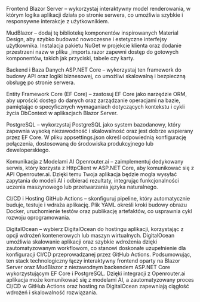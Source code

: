Frontend
Blazor Server – wykorzystaj interaktywny model renderowania, w którym logika aplikacji działa po stronie serwera, co umożliwia szybkie i responsywne interakcje z użytkownikiem.

MudBlazor – dodaj tę bibliotekę komponentów inspirowanych Material Design, aby szybko budować nowoczesne i estetyczne interfejsy użytkownika. Instalacja pakietu NuGet w projekcie klienta oraz dodanie przestrzeni nazw w pliku _imports.razor zapewni dostęp do gotowych komponentów, takich jak przyciski, tabele czy karty.

Backend i Baza Danych
ASP.NET Core – wykorzystaj ten framework do budowy API oraz logiki biznesowej, co umożliwi skalowalną i bezpieczną obsługę po stronie serwera.

Entity Framework Core (EF Core) – zastosuj EF Core jako narzędzie ORM, aby uprościć dostęp do danych oraz zarządzanie operacjami na bazie, pamiętając o specyficznych wymaganiach dotyczących kontekstu i cykli życia DbContext w aplikacjach Blazor Server.

PostgreSQL – wykorzystaj PostgreSQL jako system bazodanowy, który zapewnia wysoką niezawodność i skalowalność oraz jest dobrze wspierany przez EF Core. W pliku appsettings.json określ odpowiednią konfigurację połączenia, dostosowaną do środowiska produkcyjnego lub deweloperskiego.

Komunikacja z Modelami AI
Openrouter.ai – zaimplementuj dedykowany serwis, który korzysta z HttpClient w ASP.NET Core, aby komunikować się z API Openrouter.ai. Dzięki temu Twoja aplikacja będzie mogła wysyłać zapytania do modeli AI i odbierać rezultaty, integrując funkcjonalności uczenia maszynowego lub przetwarzania języka naturalnego.

CI/CD i Hosting
GitHub Actions – skonfiguruj pipeline, który automatycznie buduje, testuje i wdraża aplikację. Plik YAML określi kroki budowy obrazu Docker, uruchomienie testów oraz publikację artefaktów, co usprawnia cykl rozwoju oprogramowania.

DigitalOcean – wybierz DigitalOcean do hostingu aplikacji, korzystając z opcji wdrożeń kontenerowych lub maszyn wirtualnych. DigitalOcean umożliwia skalowanie aplikacji oraz szybkie wdrożenia dzięki zautomatyzowanym workflowom, co stanowi doskonałe uzupełnienie dla konfiguracji CI/CD przeprowadzanej przez GitHub Actions.
Podsumowując, ten stack technologiczny łączy interaktywny frontend oparty na Blazor Server oraz MudBlazor z niezawodnym backendem ASP.NET Core wykorzystującym EF Core i PostgreSQL. Dzięki integracji z Openrouter.ai aplikacja może komunikować się z modelami AI, a zautomatyzowany proces CI/CD w GitHub Actions oraz hosting na DigitalOcean zapewniają ciągłość wdrożeń i skalowalność rozwiązania.